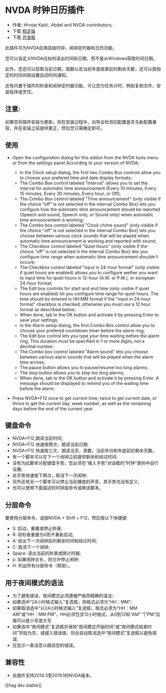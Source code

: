 # NVDA 时钟日历插件 #

* 作者: Hrvoje Katić, Abdel and NVDA contributors;
* 下载 [稳定版][1]
* 下载 [开发板][2]


此插件可为NVDA启用高级时钟，闹钟定时器和日历功能。

您可以自定义NVDA应如何读出时间和日期，而不是从Windows获取时间日期。

此外，您还可以获取当前日期，周数以及当前年度结束前的剩余天数，还可以按指定的时间间隔设置自动时间通知。

还有内置于插件的秒表和闹钟定时器功能，可让您为任务计时，例如复制文件，安装程序或烹饪。

## 注意:

如果您将插件安装为更新，则在安装过程中，向导会检测旧配置是否与新配置兼容，并在安装之前提供更正，然后您只需确定即可。

## 使用

* Open the configuration dialog for this addon from the NVDA tools menu or
  from the settings panel According to your version of NVDA;

    * In the Clock setup dialog, the first two Combo Box controls allow you
      to choose your prefered time and date display formats;
    * The Combo Box control labeled "Interval" allows you to set the
      interval for automatic time announcement (Every 10 minutes, Every 15
      minutes, Every 30 minutes, Every hour, or Off);
    * The Combo Box control labeled "Time announcement" (only visible if the
      choice "off" is not selected in the interval Combo Box) lets you
      configure how the automatic time announcement should be reported
      (Speech and sound, Speech only, or Sound only) when automatic time
      announcement is working;
    * The Combo box control labeled "Clock chime sound" (only visible if the
      choice "off" is not selected in the interval Combo Box) lets you
      choose between various clock sounds that will be played when automatic
      time announcement is working and reported with sound;
    * The Checkbox control labeled "Quiet hours" (only visible if the choice
      "off" is not selected in the interval Combo Box) lets you configure
      time range when automatic time announcement shouldn't occure;
    * The Checkbox control labeled "input in 24-hour format" (only visible
      if quiet hours are enabled) allows you to configure wether you want to
      input time for quiet hours in 12-hour (A.M. or P.M.), or european
      24-hour format;
    * The Edit box controls for start and end time (only visible if quiet
      hours are enabled) let you configure time range for quiet hours. The
      time should be entered in HH:MM format if the "input in 24-hour
      format" checkbox is checked, otherwise you must use a 12 hour format
      as described below;
    * When done, tab to the OK button and activate it by pressing Enter to
      save your settings;
    * In the Alarm setup dialog, the first Combo Box control allow you to
      choose your prefered countdown timer before the alarm ring;
    * The Edit box control lets you type your time waiting before the alarm
      ring. This duration must be specified in 1 or more digits, not a
      decimal number;
    * The Combo box control labeled "Alarm sound" lets you choose between
      various alarm sounds that will be played when the alarm time arrives;
    * The pause button allows you to pause/resume too long alarms;
    * The stop button allows you to stop too long alarms;
    * When done, tab to the OK button and activate it by pressing Enter. A
      message should be displayed to remind you of the waiting time before
      the alarm;

* Press NVDA+F12 once to get current time, twice to get current date, or
  thrice to get the current day, week number, as well as the remaining days
  before the end of the current year.

## 键盘命令

* NVDA+F12,朗读当前时间;
* NVDA+F12 快速按两次，朗读当前日期;
* NVDA+F12 快速按三次，朗读当天，周数，当前年份和年底前的剩余天数。
* 有一个脚本可以在下一个闹钟之前提供剩余和经过时间;
* 没有为此脚本分配键盘手势，您必须在“输入手势”对话框的“时钟”类别中自行设置;
* 此手势快速按下两次，取消下一次闹钟;
* 另外还有另一个脚本可以停止当前播放的声音，其手势也没有定义;
* 也可以使用下面描述的时钟层命令调用该脚本。

## 分层命令

要使用分层命令，请按NVDA + Shift + F12，然后按以下快捷键:

* S: 启动，重置或停止秒表;
* R: 将秒表重置为0而不重新启动;
* A: 给出下一次闹钟前的剩余时间和经过时间;
* C: 取消下一个闹钟;
* Space: 读出当前的秒表或倒计时器;
* p: 如果闹钟太长，则允许停止闹钟;
* H: 列出所有分层命令（帮助）。

## 用于夜间模式的语法

* 为了避免错误，夜间模式必须遵循严格而精确的语法;
* 如果选中“24小时格式输入”复选框，则格式必须为“HH：MM”;
* 如果取消选中“以24小时格式输入”复选框，格式必须为“HH：MM AM”或“HH：MM PM”，HH必须包含12小时格式，从0到12和“AM”
  “|”PM“后缀可以是小写或大写
* 如果选中“夜间模式”复选框并保持“夜间模式开始时间”或“夜间模式结束时间”字段为空，或键入错误值，则会自动取消选中“夜间模式”复选框以避免错误;
* 应显示一条消息以朗读您的错误。

## 兼容性

* 此插件支持2014.3至2019.1的NVDA版本。


[[!tag dev stable]]

[1]: https://addons.nvda-project.org/files/get.php?file=cac

[2]: https://addons.nvda-project.org/files/get.php?file=cac-dev


